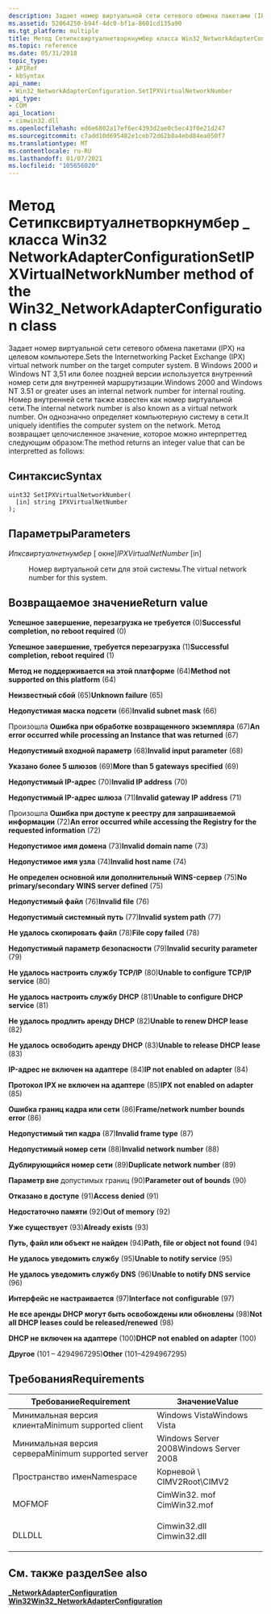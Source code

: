 ```yaml
---
description: Задает номер виртуальной сети сетевого обмена пакетами (IPX) на целевом компьютере.
ms.assetid: 52064250-b94f-4dc0-bf1a-8601cd135a90
ms.tgt_platform: multiple
title: Метод Сетипксвиртуалнетворкнумбер класса Win32_NetworkAdapterConfiguration
ms.topic: reference
ms.date: 05/31/2018
topic_type:
- APIRef
- kbSyntax
api_name:
- Win32_NetworkAdapterConfiguration.SetIPXVirtualNetworkNumber
api_type:
- COM
api_location:
- cimwin32.dll
ms.openlocfilehash: ed6e6802a17ef6ec4393d2ae0c5ec43f0e21d247
ms.sourcegitcommit: c7add10d695482e1ceb72d62b8a4ebd84ea050f7
ms.translationtype: MT
ms.contentlocale: ru-RU
ms.lasthandoff: 01/07/2021
ms.locfileid: "105656020"
---
```

# <a name="setipxvirtualnetworknumber-method-of-the-win32_networkadapterconfiguration-class"></a><span data-ttu-id="d095a-103">Метод Сетипксвиртуалнетворкнумбер \_ класса Win32 NetworkAdapterConfiguration</span><span class="sxs-lookup"><span data-stu-id="d095a-103">SetIPXVirtualNetworkNumber method of the Win32\_NetworkAdapterConfiguration class</span></span>

<span data-ttu-id="d095a-104">Задает номер виртуальной сети сетевого обмена пакетами (IPX) на целевом компьютере.</span><span class="sxs-lookup"><span data-stu-id="d095a-104">Sets the Internetworking Packet Exchange (IPX) virtual network number on the target computer system.</span></span> <span data-ttu-id="d095a-105">В Windows 2000 и Windows NT 3,51 или более поздней версии используется внутренний номер сети для внутренней маршрутизации.</span><span class="sxs-lookup"><span data-stu-id="d095a-105">Windows 2000 and Windows NT 3.51 or greater uses an internal network number for internal routing.</span></span> <span data-ttu-id="d095a-106">Номер внутренней сети также известен как номер виртуальной сети.</span><span class="sxs-lookup"><span data-stu-id="d095a-106">The internal network number is also known as a virtual network number.</span></span> <span data-ttu-id="d095a-107">Он однозначно определяет компьютерную систему в сети.</span><span class="sxs-lookup"><span data-stu-id="d095a-107">It uniquely identifies the computer system on the network.</span></span> <span data-ttu-id="d095a-108">Метод возвращает целочисленное значение, которое можно интерпреттед следующим образом:</span><span class="sxs-lookup"><span data-stu-id="d095a-108">The method returns an integer value that can be interpretted as follows:</span></span>

## <a name="syntax"></a><span data-ttu-id="d095a-109">Синтаксис</span><span class="sxs-lookup"><span data-stu-id="d095a-109">Syntax</span></span>


```mof
uint32 SetIPXVirtualNetworkNumber(
  [in] string IPXVirtualNetNumber
);
```



## <a name="parameters"></a><span data-ttu-id="d095a-110">Параметры</span><span class="sxs-lookup"><span data-stu-id="d095a-110">Parameters</span></span>

<dl> <dt>

<span data-ttu-id="d095a-111">*Ипксвиртуалнетнумбер* \[ окне\]</span><span class="sxs-lookup"><span data-stu-id="d095a-111">*IPXVirtualNetNumber* \[in\]</span></span>
</dt> <dd>

<span data-ttu-id="d095a-112">Номер виртуальной сети для этой системы.</span><span class="sxs-lookup"><span data-stu-id="d095a-112">The virtual network number for this system.</span></span>

</dd> </dl>

## <a name="return-value"></a><span data-ttu-id="d095a-113">Возвращаемое значение</span><span class="sxs-lookup"><span data-stu-id="d095a-113">Return value</span></span>

<dl> <dt>

<span data-ttu-id="d095a-114">**Успешное завершение, перезагрузка не требуется** (0)</span><span class="sxs-lookup"><span data-stu-id="d095a-114">**Successful completion, no reboot required** (0)</span></span>
</dt> <dt>

<span data-ttu-id="d095a-115">**Успешное завершение, требуется перезагрузка** (1)</span><span class="sxs-lookup"><span data-stu-id="d095a-115">**Successful completion, reboot required** (1)</span></span>
</dt> <dt>

<span data-ttu-id="d095a-116">**Метод не поддерживается на этой платформе** (64)</span><span class="sxs-lookup"><span data-stu-id="d095a-116">**Method not supported on this platform** (64)</span></span>
</dt> <dt>

<span data-ttu-id="d095a-117">**Неизвестный сбой** (65)</span><span class="sxs-lookup"><span data-stu-id="d095a-117">**Unknown failure** (65)</span></span>
</dt> <dt>

<span data-ttu-id="d095a-118">**Недопустимая маска подсети** (66)</span><span class="sxs-lookup"><span data-stu-id="d095a-118">**Invalid subnet mask** (66)</span></span>
</dt> <dt>

<span data-ttu-id="d095a-119">Произошла **Ошибка при обработке возвращенного экземпляра** (67)</span><span class="sxs-lookup"><span data-stu-id="d095a-119">**An error occurred while processing an Instance that was returned** (67)</span></span>
</dt> <dt>

<span data-ttu-id="d095a-120">**Недопустимый входной параметр** (68)</span><span class="sxs-lookup"><span data-stu-id="d095a-120">**Invalid input parameter** (68)</span></span>
</dt> <dt>

<span data-ttu-id="d095a-121">**Указано более 5 шлюзов** (69)</span><span class="sxs-lookup"><span data-stu-id="d095a-121">**More than 5 gateways specified** (69)</span></span>
</dt> <dt>

<span data-ttu-id="d095a-122">**Недопустимый IP-адрес** (70)</span><span class="sxs-lookup"><span data-stu-id="d095a-122">**Invalid IP address** (70)</span></span>
</dt> <dt>

<span data-ttu-id="d095a-123">**Недопустимый IP-адрес шлюза** (71)</span><span class="sxs-lookup"><span data-stu-id="d095a-123">**Invalid gateway IP address** (71)</span></span>
</dt> <dt>

<span data-ttu-id="d095a-124">Произошла **Ошибка при доступе к реестру для запрашиваемой информации** (72)</span><span class="sxs-lookup"><span data-stu-id="d095a-124">**An error occurred while accessing the Registry for the requested information** (72)</span></span>
</dt> <dt>

<span data-ttu-id="d095a-125">**Недопустимое имя домена** (73)</span><span class="sxs-lookup"><span data-stu-id="d095a-125">**Invalid domain name** (73)</span></span>
</dt> <dt>

<span data-ttu-id="d095a-126">**Недопустимое имя узла** (74)</span><span class="sxs-lookup"><span data-stu-id="d095a-126">**Invalid host name** (74)</span></span>
</dt> <dt>

<span data-ttu-id="d095a-127">**Не определен основной или дополнительный WINS-сервер** (75)</span><span class="sxs-lookup"><span data-stu-id="d095a-127">**No primary/secondary WINS server defined** (75)</span></span>
</dt> <dt>

<span data-ttu-id="d095a-128">**Недопустимый файл** (76)</span><span class="sxs-lookup"><span data-stu-id="d095a-128">**Invalid file** (76)</span></span>
</dt> <dt>

<span data-ttu-id="d095a-129">**Недопустимый системный путь** (77)</span><span class="sxs-lookup"><span data-stu-id="d095a-129">**Invalid system path** (77)</span></span>
</dt> <dt>

<span data-ttu-id="d095a-130">**Не удалось скопировать файл** (78)</span><span class="sxs-lookup"><span data-stu-id="d095a-130">**File copy failed** (78)</span></span>
</dt> <dt>

<span data-ttu-id="d095a-131">**Недопустимый параметр безопасности** (79)</span><span class="sxs-lookup"><span data-stu-id="d095a-131">**Invalid security parameter** (79)</span></span>
</dt> <dt>

<span data-ttu-id="d095a-132">**Не удалось настроить службу TCP/IP** (80)</span><span class="sxs-lookup"><span data-stu-id="d095a-132">**Unable to configure TCP/IP service** (80)</span></span>
</dt> <dt>

<span data-ttu-id="d095a-133">**Не удалось настроить службу DHCP** (81)</span><span class="sxs-lookup"><span data-stu-id="d095a-133">**Unable to configure DHCP service** (81)</span></span>
</dt> <dt>

<span data-ttu-id="d095a-134">**Не удалось продлить аренду DHCP** (82)</span><span class="sxs-lookup"><span data-stu-id="d095a-134">**Unable to renew DHCP lease** (82)</span></span>
</dt> <dt>

<span data-ttu-id="d095a-135">**Не удалось освободить аренду DHCP** (83)</span><span class="sxs-lookup"><span data-stu-id="d095a-135">**Unable to release DHCP lease** (83)</span></span>
</dt> <dt>

<span data-ttu-id="d095a-136">**IP-адрес не включен на адаптере** (84)</span><span class="sxs-lookup"><span data-stu-id="d095a-136">**IP not enabled on adapter** (84)</span></span>
</dt> <dt>

<span data-ttu-id="d095a-137">**Протокол IPX не включен на адаптере** (85)</span><span class="sxs-lookup"><span data-stu-id="d095a-137">**IPX not enabled on adapter** (85)</span></span>
</dt> <dt>

<span data-ttu-id="d095a-138">**Ошибка границ кадра или сети** (86)</span><span class="sxs-lookup"><span data-stu-id="d095a-138">**Frame/network number bounds error** (86)</span></span>
</dt> <dt>

<span data-ttu-id="d095a-139">**Недопустимый тип кадра** (87)</span><span class="sxs-lookup"><span data-stu-id="d095a-139">**Invalid frame type** (87)</span></span>
</dt> <dt>

<span data-ttu-id="d095a-140">**Недопустимый номер сети** (88)</span><span class="sxs-lookup"><span data-stu-id="d095a-140">**Invalid network number** (88)</span></span>
</dt> <dt>

<span data-ttu-id="d095a-141">**Дублирующийся номер сети** (89)</span><span class="sxs-lookup"><span data-stu-id="d095a-141">**Duplicate network number** (89)</span></span>
</dt> <dt>

<span data-ttu-id="d095a-142">**Параметр вне** допустимых границ (90)</span><span class="sxs-lookup"><span data-stu-id="d095a-142">**Parameter out of bounds** (90)</span></span>
</dt> <dt>

<span data-ttu-id="d095a-143">**Отказано в доступе** (91)</span><span class="sxs-lookup"><span data-stu-id="d095a-143">**Access denied** (91)</span></span>
</dt> <dt>

<span data-ttu-id="d095a-144">**Недостаточно памяти** (92)</span><span class="sxs-lookup"><span data-stu-id="d095a-144">**Out of memory** (92)</span></span>
</dt> <dt>

<span data-ttu-id="d095a-145">**Уже существует** (93)</span><span class="sxs-lookup"><span data-stu-id="d095a-145">**Already exists** (93)</span></span>
</dt> <dt>

<span data-ttu-id="d095a-146">**Путь, файл или объект не найден** (94)</span><span class="sxs-lookup"><span data-stu-id="d095a-146">**Path, file or object not found** (94)</span></span>
</dt> <dt>

<span data-ttu-id="d095a-147">**Не удалось уведомить службу** (95)</span><span class="sxs-lookup"><span data-stu-id="d095a-147">**Unable to notify service** (95)</span></span>
</dt> <dt>

<span data-ttu-id="d095a-148">**Не удалось уведомить службу DNS** (96)</span><span class="sxs-lookup"><span data-stu-id="d095a-148">**Unable to notify DNS service** (96)</span></span>
</dt> <dt>

<span data-ttu-id="d095a-149">**Интерфейс не настраивается** (97)</span><span class="sxs-lookup"><span data-stu-id="d095a-149">**Interface not configurable** (97)</span></span>
</dt> <dt>

<span data-ttu-id="d095a-150">**Не все аренды DHCP могут быть освобождены или обновлены** (98)</span><span class="sxs-lookup"><span data-stu-id="d095a-150">**Not all DHCP leases could be released/renewed** (98)</span></span>
</dt> <dt>

<span data-ttu-id="d095a-151">**DHCP не включен на адаптере** (100)</span><span class="sxs-lookup"><span data-stu-id="d095a-151">**DHCP not enabled on adapter** (100)</span></span>
</dt> <dt>

<span data-ttu-id="d095a-152">**Другое** (101 – 4294967295)</span><span class="sxs-lookup"><span data-stu-id="d095a-152">**Other** (101–4294967295)</span></span>
</dt> </dl>

## <a name="requirements"></a><span data-ttu-id="d095a-153">Требования</span><span class="sxs-lookup"><span data-stu-id="d095a-153">Requirements</span></span>



| <span data-ttu-id="d095a-154">Требование</span><span class="sxs-lookup"><span data-stu-id="d095a-154">Requirement</span></span> | <span data-ttu-id="d095a-155">Значение</span><span class="sxs-lookup"><span data-stu-id="d095a-155">Value</span></span> |
|-------------------------------------|-----------------------------------------------------------------------------------------|
| <span data-ttu-id="d095a-156">Минимальная версия клиента</span><span class="sxs-lookup"><span data-stu-id="d095a-156">Minimum supported client</span></span><br/> | <span data-ttu-id="d095a-157">Windows Vista</span><span class="sxs-lookup"><span data-stu-id="d095a-157">Windows Vista</span></span><br/>                                                                |
| <span data-ttu-id="d095a-158">Минимальная версия сервера</span><span class="sxs-lookup"><span data-stu-id="d095a-158">Minimum supported server</span></span><br/> | <span data-ttu-id="d095a-159">Windows Server 2008</span><span class="sxs-lookup"><span data-stu-id="d095a-159">Windows Server 2008</span></span><br/>                                                          |
| <span data-ttu-id="d095a-160">Пространство имен</span><span class="sxs-lookup"><span data-stu-id="d095a-160">Namespace</span></span><br/>                | <span data-ttu-id="d095a-161">Корневой \\ CIMV2</span><span class="sxs-lookup"><span data-stu-id="d095a-161">Root\\CIMV2</span></span><br/>                                                                  |
| <span data-ttu-id="d095a-162">MOF</span><span class="sxs-lookup"><span data-stu-id="d095a-162">MOF</span></span><br/>                      | <dl> <span data-ttu-id="d095a-163"><dt>CimWin32. mof</dt></span><span class="sxs-lookup"><span data-stu-id="d095a-163"><dt>CimWin32.mof</dt></span></span> </dl> |
| <span data-ttu-id="d095a-164">DLL</span><span class="sxs-lookup"><span data-stu-id="d095a-164">DLL</span></span><br/>                      | <dl> <span data-ttu-id="d095a-165"><dt>Cimwin32.dll</dt></span><span class="sxs-lookup"><span data-stu-id="d095a-165"><dt>Cimwin32.dll</dt></span></span> </dl> |



## <a name="see-also"></a><span data-ttu-id="d095a-166">См. также раздел</span><span class="sxs-lookup"><span data-stu-id="d095a-166">See also</span></span>

<dl> <dt>

[<span data-ttu-id="d095a-167">**\_NetworkAdapterConfiguration Win32**</span><span class="sxs-lookup"><span data-stu-id="d095a-167">**Win32\_NetworkAdapterConfiguration**</span></span>](win32-networkadapterconfiguration.md)
</dt> </dl>

 

 





